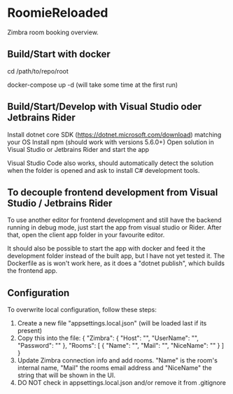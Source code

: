 # RoomieReloaded
Zimbra room booking overview.

## Build/Start with docker
cd /path/to/repo/root

docker-compose up -d
(will take some time at the first run)

## Build/Start/Develop with Visual Studio oder Jetbrains Rider
Install dotnet core SDK (https://dotnet.microsoft.com/download) matching your OS
Install npm (should work with versions 5.6.0+)
Open solution in Visual Studio or Jetbrains Rider and start the app

Visual Studio Code also works, should automatically detect the solution when the folder is opened and ask to install C# development tools.

## To decouple frontend development from Visual Studio / Jetbrains Rider
To use another editor for frontend development and still have the backend running in debug mode, just start the app from visual studio or Rider. After that, open the client app folder in your favourite editor.

It should also be possible to start the app with docker and feed it the development folder instead of the built app, but I have not yet tested it. The Dockerfile as is won't work here, as it does a "dotnet publish", which builds the frontend app.

## Configuration
To overwrite local configuration, follow these steps:

1. Create a new file "appsettings.local.json" (will be loaded last if its present)
2. Copy this into the file:
{
  "Zimbra": {
    "Host": "",
    "UserName": "",
    "Password": ""
  },
  "Rooms": [
    {
      "Name": "",
      "Mail": "",
      "NiceName": ""
    }
  ]
}
3. Update Zimbra connection info and add rooms. "Name" is the room's internal name, "Mail" the rooms email address and "NiceName" the string that will be shown in the UI.
4. DO NOT check in appsettings.local.json and/or remove it from .gitignore
